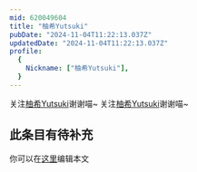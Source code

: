 ```yaml
---
mid: 620049604
title: "柚希Yutsuki"
pubDate: "2024-11-04T11:22:13.037Z"
updatedDate: "2024-11-04T11:22:13.037Z"
profile:
  {
    Nickname: ["柚希Yutsuki"],
  }
---
```


关注[柚希Yutsuki](https://space.bilibili.com/620049604)谢谢喵~ 关注[柚希Yutsuki](https://space.bilibili.com/620049604)谢谢喵~

## 此条目有待补充
你可以在[这里](https://github.com/Yuhanawa/VTuber.ICU-Content/edit/master/v/柚希Yutsuki/index.md)编辑本文

